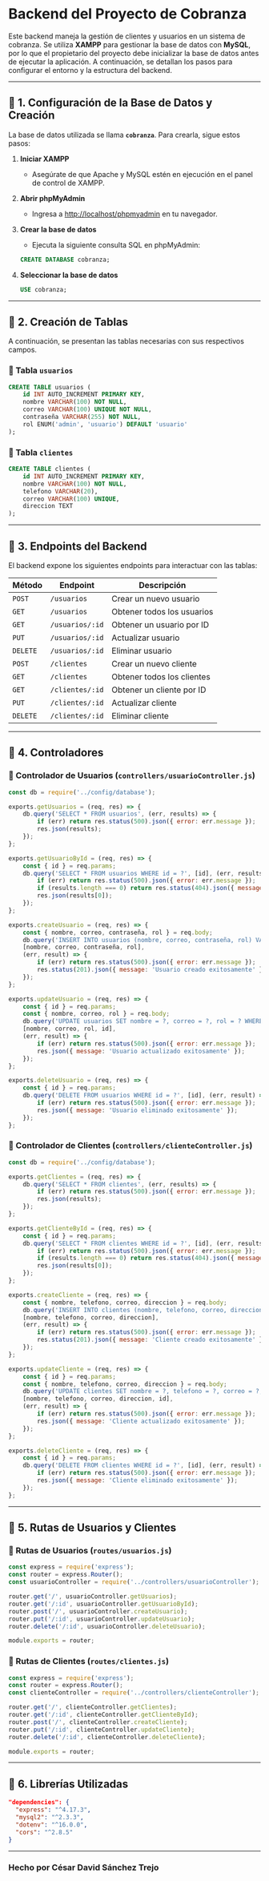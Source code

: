 # Backend del Proyecto de Cobranza

Este backend maneja la gestión de clientes y usuarios en un sistema de cobranza. Se utiliza **XAMPP** para gestionar la base de datos con **MySQL**, por lo que el propietario del proyecto debe inicializar la base de datos antes de ejecutar la aplicación. A continuación, se detallan los pasos para configurar el entorno y la estructura del backend.

---

## 📌 1. Configuración de la Base de Datos y Creación

La base de datos utilizada se llama **`cobranza`**. Para crearla, sigue estos pasos:

1. **Iniciar XAMPP**  
   - Asegúrate de que Apache y MySQL estén en ejecución en el panel de control de XAMPP.

2. **Abrir phpMyAdmin**  
   - Ingresa a [http://localhost/phpmyadmin](http://localhost/phpmyadmin) en tu navegador.

3. **Crear la base de datos**  
   - Ejecuta la siguiente consulta SQL en phpMyAdmin:

   ```sql
   CREATE DATABASE cobranza;
   ```

4. **Seleccionar la base de datos**  
   ```sql
   USE cobranza;
   ```

---

## 📌 2. Creación de Tablas

A continuación, se presentan las tablas necesarias con sus respectivos campos.

### 📌 Tabla `usuarios`
```sql
CREATE TABLE usuarios (
    id INT AUTO_INCREMENT PRIMARY KEY,
    nombre VARCHAR(100) NOT NULL,
    correo VARCHAR(100) UNIQUE NOT NULL,
    contraseña VARCHAR(255) NOT NULL,
    rol ENUM('admin', 'usuario') DEFAULT 'usuario'
);
```

### 📌 Tabla `clientes`
```sql
CREATE TABLE clientes (
    id INT AUTO_INCREMENT PRIMARY KEY,
    nombre VARCHAR(100) NOT NULL,
    telefono VARCHAR(20),
    correo VARCHAR(100) UNIQUE,
    direccion TEXT
);
```

---

## 📌 3. Endpoints del Backend

El backend expone los siguientes endpoints para interactuar con las tablas:

| Método  | Endpoint          | Descripción                        |
|---------|------------------|------------------------------------|
| `POST`  | `/usuarios`       | Crear un nuevo usuario           |
| `GET`   | `/usuarios`       | Obtener todos los usuarios       |
| `GET`   | `/usuarios/:id`   | Obtener un usuario por ID        |
| `PUT`   | `/usuarios/:id`   | Actualizar usuario               |
| `DELETE`| `/usuarios/:id`   | Eliminar usuario                 |
| `POST`  | `/clientes`       | Crear un nuevo cliente           |
| `GET`   | `/clientes`       | Obtener todos los clientes       |
| `GET`   | `/clientes/:id`   | Obtener un cliente por ID        |
| `PUT`   | `/clientes/:id`   | Actualizar cliente               |
| `DELETE`| `/clientes/:id`   | Eliminar cliente                 |

---

## 📌 4. Controladores

### 📌 Controlador de Usuarios (`controllers/usuarioController.js`)
```javascript
const db = require('../config/database');

exports.getUsuarios = (req, res) => {
    db.query('SELECT * FROM usuarios', (err, results) => {
        if (err) return res.status(500).json({ error: err.message });
        res.json(results);
    });
};

exports.getUsuarioById = (req, res) => {
    const { id } = req.params;
    db.query('SELECT * FROM usuarios WHERE id = ?', [id], (err, results) => {
        if (err) return res.status(500).json({ error: err.message });
        if (results.length === 0) return res.status(404).json({ message: 'Usuario no encontrado' });
        res.json(results[0]);
    });
};

exports.createUsuario = (req, res) => {
    const { nombre, correo, contraseña, rol } = req.body;
    db.query('INSERT INTO usuarios (nombre, correo, contraseña, rol) VALUES (?, ?, ?, ?)', 
    [nombre, correo, contraseña, rol], 
    (err, result) => {
        if (err) return res.status(500).json({ error: err.message });
        res.status(201).json({ message: 'Usuario creado exitosamente' });
    });
};

exports.updateUsuario = (req, res) => {
    const { id } = req.params;
    const { nombre, correo, rol } = req.body;
    db.query('UPDATE usuarios SET nombre = ?, correo = ?, rol = ? WHERE id = ?', 
    [nombre, correo, rol, id], 
    (err, result) => {
        if (err) return res.status(500).json({ error: err.message });
        res.json({ message: 'Usuario actualizado exitosamente' });
    });
};

exports.deleteUsuario = (req, res) => {
    const { id } = req.params;
    db.query('DELETE FROM usuarios WHERE id = ?', [id], (err, result) => {
        if (err) return res.status(500).json({ error: err.message });
        res.json({ message: 'Usuario eliminado exitosamente' });
    });
};
```

### 📌 Controlador de Clientes (`controllers/clienteController.js`)
```javascript
const db = require('../config/database');

exports.getClientes = (req, res) => {
    db.query('SELECT * FROM clientes', (err, results) => {
        if (err) return res.status(500).json({ error: err.message });
        res.json(results);
    });
};

exports.getClienteById = (req, res) => {
    const { id } = req.params;
    db.query('SELECT * FROM clientes WHERE id = ?', [id], (err, results) => {
        if (err) return res.status(500).json({ error: err.message });
        if (results.length === 0) return res.status(404).json({ message: 'Cliente no encontrado' });
        res.json(results[0]);
    });
};

exports.createCliente = (req, res) => {
    const { nombre, telefono, correo, direccion } = req.body;
    db.query('INSERT INTO clientes (nombre, telefono, correo, direccion) VALUES (?, ?, ?, ?)', 
    [nombre, telefono, correo, direccion], 
    (err, result) => {
        if (err) return res.status(500).json({ error: err.message });
        res.status(201).json({ message: 'Cliente creado exitosamente' });
    });
};

exports.updateCliente = (req, res) => {
    const { id } = req.params;
    const { nombre, telefono, correo, direccion } = req.body;
    db.query('UPDATE clientes SET nombre = ?, telefono = ?, correo = ?, direccion = ? WHERE id = ?', 
    [nombre, telefono, correo, direccion, id], 
    (err, result) => {
        if (err) return res.status(500).json({ error: err.message });
        res.json({ message: 'Cliente actualizado exitosamente' });
    });
};

exports.deleteCliente = (req, res) => {
    const { id } = req.params;
    db.query('DELETE FROM clientes WHERE id = ?', [id], (err, result) => {
        if (err) return res.status(500).json({ error: err.message });
        res.json({ message: 'Cliente eliminado exitosamente' });
    });
};
```

---

## 📌 5. Rutas de Usuarios y Clientes

### 📌 Rutas de Usuarios (`routes/usuarios.js`)
```javascript
const express = require('express');
const router = express.Router();
const usuarioController = require('../controllers/usuarioController');

router.get('/', usuarioController.getUsuarios);
router.get('/:id', usuarioController.getUsuarioById);
router.post('/', usuarioController.createUsuario);
router.put('/:id', usuarioController.updateUsuario);
router.delete('/:id', usuarioController.deleteUsuario);

module.exports = router;
```

### 📌 Rutas de Clientes (`routes/clientes.js`)
```javascript
const express = require('express');
const router = express.Router();
const clienteController = require('../controllers/clienteController');

router.get('/', clienteController.getClientes);
router.get('/:id', clienteController.getClienteById);
router.post('/', clienteController.createCliente);
router.put('/:id', clienteController.updateCliente);
router.delete('/:id', clienteController.deleteCliente);

module.exports = router;
```

---

## 📌 6. Librerías Utilizadas

```json
"dependencies": {
  "express": "^4.17.3",
  "mysql2": "^2.3.3",
  "dotenv": "^16.0.0",
  "cors": "^2.8.5"
}
```

---

### Hecho por **César David Sánchez Trejo**